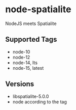 # node-spatialite

NodeJS meets Spatialite

## Supported Tags

* node-10
* node-12
* node-14, lts
* node-15, latest

## Versions

* libspatialite-5.0.0
* node according to the tag
